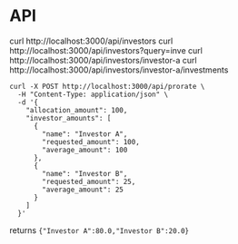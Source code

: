 # API

curl http://localhost:3000/api/investors
curl http://localhost:3000/api/investors?query=inve
curl http://localhost:3000/api/investors/investor-a
curl http://localhost:3000/api/investors/investor-a/investments

```
curl -X POST http://localhost:3000/api/prorate \
  -H "Content-Type: application/json" \
  -d '{
    "allocation_amount": 100,
    "investor_amounts": [
      {
        "name": "Investor A",
        "requested_amount": 100,
        "average_amount": 100
      },
      {
        "name": "Investor B",
        "requested_amount": 25,
        "average_amount": 25
      }
    ]
  }'
```

returns `{"Investor A":80.0,"Investor B":20.0}`
